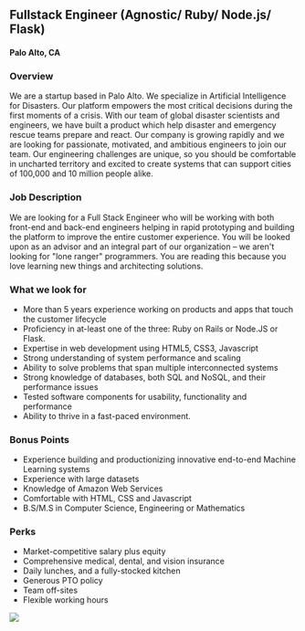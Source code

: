 ## Fullstack Engineer (Agnostic/ Ruby/ Node.js/ Flask) 
#### Palo Alto, CA

### Overview
We are a startup based in Palo Alto. We specialize in Artificial Intelligence for Disasters. Our platform empowers the most critical decisions during the first moments of a crisis.
With our team of global disaster scientists and engineers, we have built a product which help disaster and emergency rescue teams prepare and react.
Our company is growing rapidly and we are looking for passionate, motivated, and ambitious engineers to join our team. Our engineering challenges are unique, so you should be comfortable in uncharted territory and excited to create systems that can support cities of 100,000 and 10 million people alike.

### Job Description
We are looking for a Full Stack Engineer who will be working with both front-end and back-end engineers helping in rapid prototyping and building the platform to improve the entire customer experience. You will be looked upon as an advisor and an integral part of our organization – we aren't looking for "lone ranger" programmers. You are reading this because you love learning new things and architecting solutions.

### What we look for
+ More than 5 years experience working on products and apps that touch the customer lifecycle
+ Proficiency in at-least one of the three: Ruby on Rails or Node.JS or Flask. 
+ Expertise in web development using HTML5, CSS3, Javascript
+ Strong understanding of system performance and scaling
+ Ability to solve problems that span multiple interconnected systems
+ Strong knowledge of databases, both SQL and NoSQL, and their performance issues
+ Tested software components for usability, functionality and performance
+ Ability to thrive in a fast-paced environment.

### Bonus Points
+ Experience building and productionizing innovative end-to-end Machine Learning systems
+ Experience with large datasets
+ Knowledge of Amazon Web Services
+ Comfortable with HTML, CSS and Javascript
+ B.S/M.S in Computer Science, Engineering or Mathematics

### Perks
+ Market-competitive salary plus equity
+ Comprehensive medical, dental, and vision insurance
+ Daily lunches, and a fully-stocked kitchen
+ Generous PTO policy
+ Team off-sites
+ Flexible working hours


[<img src='https://dabuttonfactory.com/button.png?t=Apply&f=Calibri-Bold&ts=24&tc=fff&tshs=1&tshc=000&hp=20&vp=8&c=5&bgt=gradient&bgc=3d85c6&ebgc=073763'>](https://letsrockit.co/users/auth/github?job_id=t25lienvbmnlcm4-fullstack-engineer-agnostic-ruby-node-js-flask)

